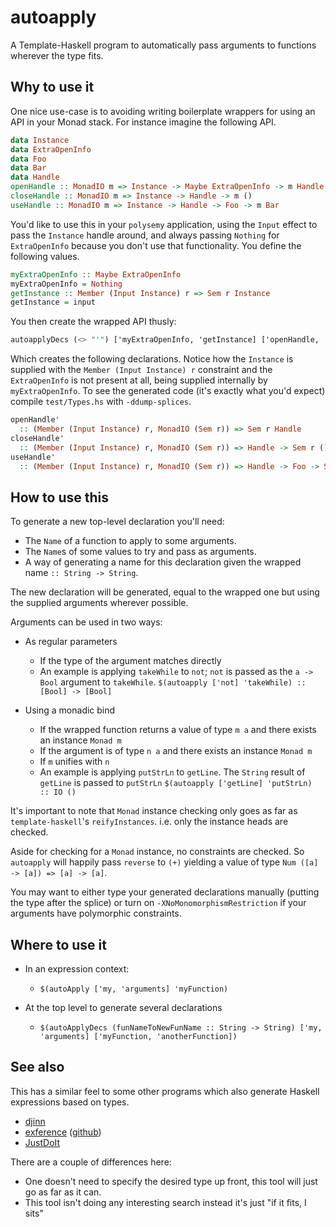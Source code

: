 # autoapply

A Template-Haskell program to automatically pass arguments to functions
wherever the type fits.

## Why to use it

One nice use-case is to avoiding writing boilerplate wrappers for using an API
in your Monad stack. For instance imagine the following API.

```haskell
data Instance
data ExtraOpenInfo
data Foo
data Bar
data Handle
openHandle :: MonadIO m => Instance -> Maybe ExtraOpenInfo -> m Handle
closeHandle :: MonadIO m => Instance -> Handle -> m ()
useHandle :: MonadIO m => Instance -> Handle -> Foo -> m Bar
```

You'd like to use this in your `polysemy` application, using the `Input`
effect to pass the `Instance` handle around, and always passing `Nothing` for
`ExtraOpenInfo` because you don't use that functionality. You define the
following values.

```haskell
myExtraOpenInfo :: Maybe ExtraOpenInfo
myExtraOpenInfo = Nothing
getInstance :: Member (Input Instance) r => Sem r Instance
getInstance = input
```

You then create the wrapped API thusly:

```haskell
autoapplyDecs (<> "'") ['myExtraOpenInfo, 'getInstance] ['openHandle, 'closeHandle, 'useHandle]
```

Which creates the following declarations. Notice how the `Instance` is supplied
with the `Member (Input Instance) r` constraint and the `ExtraOpenInfo` is not
present at all, being supplied internally by `myExtraOpenInfo`. To see the
generated code (it's exactly what you'd expect) compile `test/Types.hs` with
`-ddump-splices`.

```haskell
openHandle'
  :: (Member (Input Instance) r, MonadIO (Sem r)) => Sem r Handle
closeHandle'
  :: (Member (Input Instance) r, MonadIO (Sem r)) => Handle -> Sem r ()
useHandle'
  :: (Member (Input Instance) r, MonadIO (Sem r)) => Handle -> Foo -> Sem r Bar
```

## How to use this

To generate a new top-level declaration you'll need:

- The `Name` of a function to apply to some arguments.
- The `Name`s of some values to try and pass as arguments.
- A way of generating a name for this declaration given the wrapped name
  `:: String -> String`.

The new declaration will be generated, equal to the wrapped one but using the
supplied arguments wherever possible.

Arguments can be used in two ways:

- As regular parameters
  - If the type of the argument matches directly
  - An example is applying `takeWhile` to `not`; `not` is passed as the `a -> Bool`
    argument to `takeWhile`. `$(autoapply ['not] 'takeWhile) :: [Bool] -> [Bool]`

- Using a monadic bind
  - If the wrapped function returns a value of type `m a` and there exists an instance `Monad m`
  - If the argument is of type `n a` and there exists an instance `Monad m`
  - If `m` unifies with `n`
  - An example is applying `putStrLn` to `getLine`. The `String` result of `getLine` is passed to `putStrLn`
    `$(autoapply ['getLine] 'putStrLn) :: IO ()`

It's important to note that `Monad` instance checking only goes as far as
`template-haskell`'s `reifyInstances`. i.e. only the instance heads are
checked.

Aside for checking for a `Monad` instance, no constraints are checked. So `autoapply`
will happily pass `reverse` to `(+)` yielding a value of type `Num ([a] -> [a]) => [a] -> [a]`.

You may want to either type your generated declarations manually (putting the
type after the splice) or turn on `-XNoMonomorphismRestriction` if your
arguments have polymorphic constraints.

## Where to use it

- In an expression context:
  - `$(autoApply ['my, 'arguments] 'myFunction)`

- At the top level to generate several declarations
  - `$(autoApplyDecs (funNameToNewFunName :: String -> String) ['my, 'arguments] ['myFunction, 'anotherFunction])`

## See also

This has a similar feel to some other programs which also generate Haskell
expressions based on types.

- [djinn](https://hackage.haskell.org/package/djinn)
- [exference](http://hackage.haskell.org/package/exference) ([github](https://github.com/lspitzner/exference))
- [JustDoIt](https://www.joachim-breitner.de/blog/735-The_magic_%E2%80%9CJust_do_it%E2%80%9D_type_class)

There are a couple of differences here:

- One doesn't need to specify the desired type up front, this tool will just go
  as far as it can.
- This tool isn't doing any interesting search instead it's just "if it fits, I sits"
